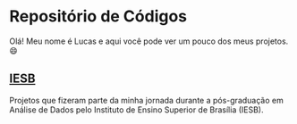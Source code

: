 # Repositório de Códigos

Olá! Meu nome é Lucas e aqui você pode ver um pouco dos meus projetos. 😄

## [IESB](/iesb/)

Projetos que fizeram parte da minha jornada durante a pós-graduação em Análise de Dados pelo Instituto de Ensino Superior de Brasília (IESB).
